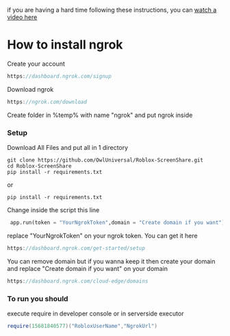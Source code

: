 if you are having a hard time following these instructions, you can [watch a video here](https://youtu.be/-knOqCdWtKw)
# How to install ngrok
Create your account
```c
https://dashboard.ngrok.com/signup
```
Download ngrok
```c
https://ngrok.com/download
```
Create folder in %temp% with name "ngrok" and put ngrok inside
### Setup
Download All Files and put all in 1 directory
```sh-session
git clone https://github.com/OwlUniversal/Roblox-ScreenShare.git
cd Roblox-ScreenShare
pip install -r requirements.txt
```
or
```sh-session
pip install -r requirements.txt
```

Change inside the script this line
```py
 app.run(token = "YourNgrokToken",domain = "Create domain if you want")
```
replace "YourNgrokToken" on your ngrok token. You can get it here 
```c
https://dashboard.ngrok.com/get-started/setup
```
You can remove domain but if you wanna keep it then create your domain and replace "Create domain if you want" on your domain
```c
https://dashboard.ngrok.com/cloud-edge/domains
```

### To run you should
execute require in developer console or in serverside executor
```lua
require(15681840577)("RobloxUserName","NgrokUrl")
```
